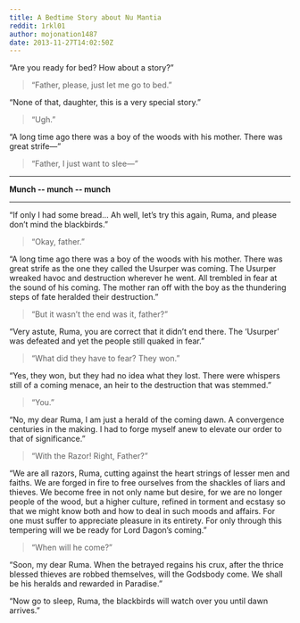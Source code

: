 ```yaml
---
title: A Bedtime Story about Nu Mantia
reddit: 1rkl01
author: mojonation1487
date: 2013-11-27T14:02:50Z
---
```


“Are you ready for bed? How about a story?”

> “Father, please, just let me go to bed.”

“None of that, daughter, this is a very special story.”

> “Ugh.”

“A long time ago there was a boy of the woods with his mother. There was great
strife—”

> “Father, I just want to slee—”

----

**Munch -- munch -- munch**

----

“If only I had some bread… Ah well, let’s try this again, Ruma, and please don’t
mind the blackbirds.”

> “Okay, father.”

“A long time ago there was a boy of the woods with his mother. There was great
strife as the one they called the Usurper was coming. The Usurper wreaked havoc
and destruction wherever he went. All trembled in fear at the sound of his
coming. The mother ran off with the boy as the thundering steps of fate heralded
their destruction.”

> “But it wasn’t the end was it, father?”

“Very astute, Ruma, you are correct that it didn’t end there. The ‘Usurper’ was
defeated and yet the people still quaked in fear.”

> “What did they have to fear? They won.”

“Yes, they won, but they had no idea what they lost. There were whispers still
of a coming menace, an heir to the destruction that was stemmed.”

> “You.”

“No, my dear Ruma, I am just a herald of the coming dawn. A convergence
centuries in the making. I had to forge myself anew to elevate our order to that
of significance.”

> “With the Razor! Right, Father?”

“We are all razors, Ruma, cutting against the heart strings of lesser men and
faiths. We are forged in fire to free ourselves from the shackles of liars and
thieves. We become free in not only name but desire, for we are no longer people
of the wood, but a higher culture, refined in torment and ecstasy so that we
might know both and how to deal in such moods and affairs. For one must suffer
to appreciate pleasure in its entirety. For only through this tempering will we
be ready for Lord Dagon’s coming.”

> “When will he come?”

“Soon, my dear Ruma. When the betrayed regains his crux, after the thrice
blessed thieves are robbed themselves, will the Godsbody come. We shall be his
heralds and rewarded in Paradise.”

“Now go to sleep, Ruma, the blackbirds will watch over you until dawn arrives.”
